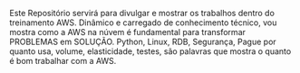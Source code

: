 Este Repositório servirá para divulgar e mostrar os trabalhos dentro do treinamento AWS.
Dinâmico e carregado de conhecimento técnico, vou mostra como a AWS na núvem 
é fundamental para transformar PROBLEMAS em SOLUÇÃO.
Python, Linux, RDB, Segurança, Pague por quanto usa, volume, elasticidade, testes, são palavras
que mostra o quanto é bom trabalhar com a AWS.
